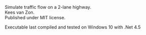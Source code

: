 Simulate traffic flow on a 2-lane highway.<br>
Kees van Zon.<br>
Published under MIT license.<br>

Executable last compiled and tested on Windows 10 with .Net 4.5